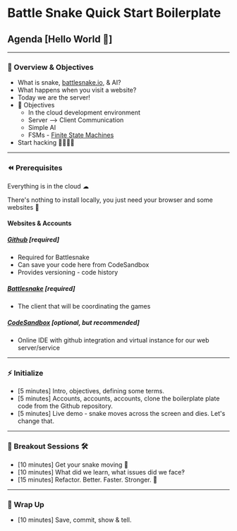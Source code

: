# Battle Snake Quick Start Boilerplate

## Agenda [Hello World 👋]

---

### 🔭 Overview & Objectives

- What is snake, [battlesnake.io](http://battlesnake.io/), & AI?
- What happens when you visit a website?
- Today we are the server!
- 🚀 Objectives
  - In the cloud development environment
  - Server --> Client Communication
  - Simple AI
  - FSMs - [Finite State Machines](https://en.wikipedia.org/wiki/Finite-state_machine)
- Start hacking 👩‍💻👨‍💻

---

### ⏪ Prerequisites

Everything is in the cloud ☁

There's nothing to install locally, you just need your browser and some websites 🍰

#### Websites & Accounts

##### [Github](https://github.com/) [required]

- Required for Battlesnake
- Can save your code here from CodeSandbox
- Provides versioning - code history

##### [Battlesnake](https://battlesnake.io/) [required]

- The client that will be coordinating the games

##### [CodeSandbox](https://codesandbox.io/) [optional, but recommended]

- Online IDE with github integration and virtual instance for our web server/service

---

### ⚡ Initialize

- [5 minutes] Intro, objectives, defining some terms.
- [5 minutes] Accounts, accounts, accounts, clone the boilerplate plate code from the Github repository.
- [5 minutes] Live demo - snake moves across the screen and dies. Let's change that.

---

### 🧱 Breakout Sessions 🛠

- [10 minutes] Get your snake moving 🐍
- [10 minutes] What did we learn, what issues did we face‽
- [15 minutes] Refactor. Better. Faster. Stronger. 💪

---

### 🌯 Wrap Up

- [10 minutes] Save, commit, show & tell.
